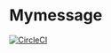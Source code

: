 # Mymessage
[![CircleCI](https://circleci.com/gh/lMysticl/Mymessage.svg?style=svg)](https://circleci.com/gh/lMysticl/Mymessage)


